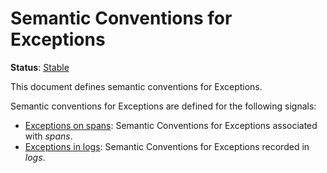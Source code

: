 <!--- Hugo front matter used to generate the website version of this page:
linkTitle: Exceptions
path_base_for_github_subdir:
  from: tmp/semconv/docs/exceptions/_index.md
  to: exceptions/README.md
--->

# Semantic Conventions for Exceptions

**Status**: [Stable][DocumentStatus]

This document defines semantic conventions for Exceptions.

Semantic conventions for Exceptions are defined for the following signals:

* [Exceptions on spans](exceptions-spans.md): Semantic Conventions for Exceptions associated with *spans*.
* [Exceptions in logs](exceptions-logs.md): Semantic Conventions for Exceptions recorded in *logs*.

[DocumentStatus]: https://github.com/open-telemetry/opentelemetry-specification/tree/v1.31.0/specification/document-status.md
